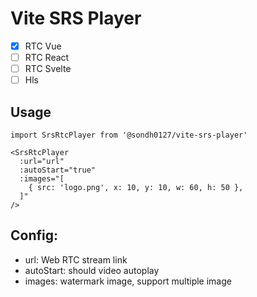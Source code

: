 
#  Vite SRS Player

- [X] RTC Vue
- [ ] RTC React
- [ ] RTC Svelte
- [ ] Hls

## Usage
```vuejs
import SrsRtcPlayer from '@sondh0127/vite-srs-player'

<SrsRtcPlayer
  :url="url"
  :autoStart="true"
  :images="[
    { src: 'logo.png', x: 10, y: 10, w: 60, h: 50 },
  ]"
/>
```

## Config:
- url: Web RTC stream link
- autoStart: should video autoplay
- images: watermark image, support multiple image



